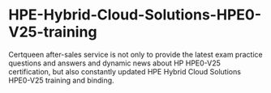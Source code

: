 # HPE-Hybrid-Cloud-Solutions-HPE0-V25-training
Certqueen after-sales service is not only to provide the latest exam practice questions and answers and dynamic news about HP HPE0-V25 certification, but also constantly updated HPE Hybrid Cloud Solutions HPE0-V25 training and binding.
